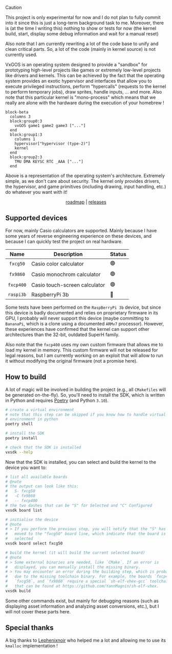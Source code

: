 > [!CAUTION]
> This project is only experimental for now and I do not plan to fully
> commit into it since this is just a long-term background task to me.
> Moreover, there is (at the time I writing this) nothing to show or tests
> for now (the kernel build, start, display some debug information and wait
> for a manual reset)
>
> Also note that I am currently rewriting a lot of the code base to unify
> and clean critical parts. So, a lot of the code (mainly in kernel source)
> is not currently used.

VxGOS is an operating system designed to provide a "sandbox" for prototyping
high-level projects like games or extremely low-level projects like drivers
and kernels. This can be achieved by the fact that the operating system
provides an exotic hypervisor and interfaces that allow you to execute
privileged instructions, perform "hypercalls" (requests to the kernel to
perform temporary jobs), draw sprites, handle inputs, ... and more. Also note
that this particular kernel is "mono-process" which means that we really are
alone with the hardware during the execution of your homebrew !

```mermaid
block-beta
  columns 3
  block:group0:3
    vxGOS game1 game2 game3 ["..."]
  end
  block:group1:3
    columns 1
    hypervisor["hypervisor (type-2)"]
    kernel
  end
  block:group2:3
    TMU DMA KEYSC RTC _AAA ["..."]
  end
```

Above is a representation of the operating system's architecture. Extremely
simple, as we don't care about security. The kernel only provides drivers,
the hypervisor, and game primitives (including drawing, input handling,
etc.) do whatever you want with it!

<div align="center">

[roadmap](https://github.com/YannMagnin/vxGOS/issues/30)
| [releases](https://github.com/YannMagnin/vxGOS/releases)

</div>

## Supported devices

For now, mainly Casio calculators are supported. Mainly because I have some
years of reverse engineering experience on these devices, and because I can
quickly test the project on real hardware.

<div align="center">

|   Name    | Description                   | Status |
| :-------: | ----------------------------- | ------ |
| `fxcg50`  | Casio color calculator        | 🟢     |
| `fx9860`  | Casio monochrom calculator    | 🟢     |
| `fxcp400` | Casio touch-screen calculator | 🟢     |
| `raspi3b` | RaspberryPi 3b                | 🔴     |

</div>

Some tests have been performed on the `RaspBerryPi 3b` device, but since
this device is badly documented and relies on proprietary firmware in its
GPU, I probably will never support this device (maybe committing to
`BananaPi`, which is a clone using a documented `ARMv7` processor). However,
these experiences have confirmed that the kernel can support other
architectures than the 32-bit, outdated SuperH family.

Also note that the `fxcp400` uses my own custom firmware that allows me to
load my kernel in memory. This custom firmware will not be released for
legal reasons, but I am currently working on an exploit that will allow
to run it without modifying the original firmware (not a promise here).

## How to build

A lot of magic will be involved in building the project (e.g., all
`CMakefiles` will be generated on-the-fly). So, you'll need to install the
SDK, which is written in Python and requires
[Poetry](https://github.com/python-poetry/poetry) (and Python `3.10`).

```bash
# create a virtual environment
# note that this step can be skipped if you know how to handle virtual
# environment in python
poetry shell

# install the SDK
poetry install

# check that the SDK is installed
vxsdk --help
```

Now that the SDK is installed, you can select and build the kernel to the
device you want to:

```bash
# list all available boards
# @note
# the output can look like this:
#   S- fxcg50
#   -C fx9860
#   -- fxcp400
# the two dashes that can be "S" for Selected and "C" Configured
vxsdk board list

# initialise the device
# @note
# > If you perform the previous step, you will notify that the "S" has been
#   moved to the "fxcg50" board line, which indicate that the board is
#   selected
vxsdk board select fxcg50

# build the kernel (it will build the current selected board)
# @note
# > Some external binaries are needed, like `CMake`. If an error is
#   displayed, you can manually install the missing binary.
# > You may encounter an error during the building step, which is probably
#   due to the missing toolchain binary. For example, the boards `fxcp400`,
#   `fxcg50`, and `fx9860` require a special `sh-elf-vhex-gcc` toolchain
#   that can be found at https://github.com/YannMagnin/sh-elf-vhex.
vxsdk build
```

Some other commands exist, but mainly for debugging reasons (such as
displaying asset information and analyzing asset conversions, etc.), but I
will not cover these parts here.

## Special thanks

A big thanks to [Lephenixnoir](https://silent-tower.net/research/) who
helped me a lot and allowing me to use its `kmalloc` implementation !
